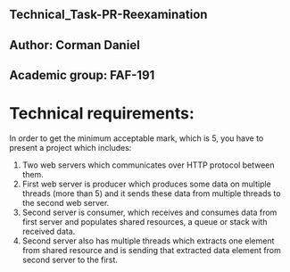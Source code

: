 ## Technical_Task-PR-Reexamination
## Author: Corman Daniel
## Academic group: FAF-191
# Technical requirements:

 In order to get the minimum acceptable mark, which is 5, you have to present a project which includes:
 1. Two web servers which communicates over HTTP protocol between them.
 2. First web server is producer which produces some data on multiple threads (more than 5) and it sends these data from
    multiple threads to the second web server.
 3. Second server is consumer, which receives and consumes data from first server and populates shared resources, a queue
    or stack with received data.
 4. Second server also has multiple threads which extracts one element from shared resource and is sending that extracted
    data element from second server to the first.
